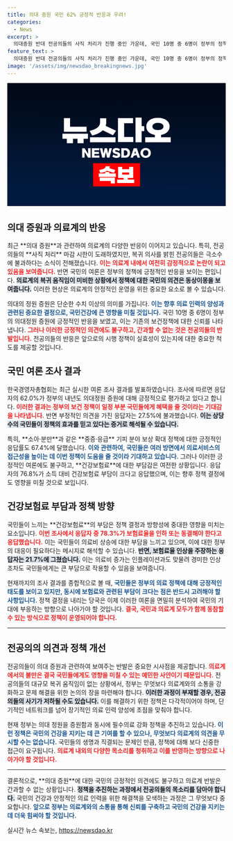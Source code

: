 ```yaml
---
title: 의대 증원 국민 62% 긍정적 반응과 우려!
categories:
  - News
excerpt: >
  의대증원 반대 전공의들의 사직 처리가 진행 중인 가운데, 국민 10명 중 6명이 정부의 정책을 지지하고 있다. 그러나 76.8%는 현재 건강보험료 부담을 느끼며, 내년도 보험료 인하를 원하고 있다. 클릭하면 더 흥미로운 사실이 기다립니다!
feature_text: >
  의대증원 반대 전공의들의 사직 처리가 진행 중인 가운데, 국민 10명 중 6명이 정부의 정책을 지지하고 있다. 그러나 76.8%는 현재 건강보험료 부담을 느끼며, 내년도 보험료 인하를 원하고 있다. 클릭하면 더 흥미로운 사실이 기다립니다!
image: '/assets/img/newsdao_breakingnews.jpg'
---
```


<p><img src="/assets/img/newsdao_breakingnews.jpg" alt="cryptoinkorea 속보" /></p>

<h2 data-ke-size="size26">의대 증원과 의료계의 반응</h2>

<p data-ke-size="size16">최근 **의대 증원**과 관련하여 의료계의 다양한 반응이 이어지고 있습니다. 특히, 전공의들의 **사직 처리** 마감 시한이 도래하였지만, 복귀 의사를 밝힌 전공의들은 극소수에 불과하다는 소식이 전해졌습니다. <b><span style="color: #ee2323;">이는 의료계 내에서 여전히 감정적으로 논란이 되고 있음을 보여줍니다.</span></b> 반면 국민의 여론은 정부의 정책에 긍정적인 반응을 보이는 편입니다. <b><span style="background-color: #21538527;">의료계의 복귀 움직임이 미비한 상황에서 정책에 대한 국민의 의견은 동상이몽을 보여줍니다.</span></b> 이러한 현상은 의료계의 안정적인 운영을 위한 중요한 요소로 볼 수 있습니다.</p>

<p data-ke-size="size16">의대의 정원 증원은 단순한 수치 이상의 의미를 가집니다. <b><span style="color: #1a5490;">이는 향후 의료 인력의 양성과 관련된 중요한 결정으로, 국민건강에 큰 영향을 미칠 것입니다.</span></b> 국민 10명 중 6명이 정부의 의대정원 증원에 긍정적인 반응을 보였고, 이는 기존의 보건정책에 대한 신뢰를 나타냅니다. <b><span style="color: #ee2323;">그러나 이러한 긍정적인 의견에도 불구하고, 간과할 수 없는 것은 전공의들의 반발입니다.</span></b> 전공의들의 반응은 앞으로의 시행 정책이 실효성이 있는지에 대한 중요한 척도를 제공할 것입니다.</p>

<h2 data-ke-size="size26">국민 여론 조사 결과</h2>

<p data-ke-size="size16">한국경영자총협회는 최근 실시한 여론 조사 결과를 발표하였습니다. 조사에 따르면 응답자의 62.0%가 정부의 내년도 의대정원 증원에 대해 긍정적으로 평가하고 있다고 합니다. <b><span style="color: #ee2323;">이러한 결과는 정부의 보건 정책이 일정 부분 국민들에게 혜택을 줄 것이라는 기대감을 나타냅니다.</span></b> 반면 부정적인 의견을 가진 응답자는 27.5%에 불과했습니다. <b><span style="background-color: #21538527;">이는 상당수의 국민들이 정책의 효과를 믿고 있다는 증거로 해석될 수 있습니다.</span></b></p>

<p data-ke-size="size16">특히, **소아·분만**과 같은 **중증·응급** 기피 분야 보상 확대 정책에 대한 긍정적인 응답률도 67.4%에 달했습니다. <b><span style="color: #1a5490;">이와 관련하여, 국민들은 여러 방면에서 의료서비스의 접근성을 높이는 데 이번 정책이 도움을 줄 것이라 기대하고 있습니다.</span></b> 그러나 이러한 긍정적인 여론에도 불구하고, **건강보험료**에 대한 부담감은 여전한 상황입니다. 응답자의 76.8%가 소득 대비 건강보험료 부담이 크다고 응답했으며, 이는 향후 정책 결정에도 영향을 미칠 것으로 보입니다.</p>

<h2 data-ke-size="size26">건강보험료 부담과 정책 방향</h2>

<p data-ke-size="size16">국민들이 느끼는 **건강보험료**의 부담은 정책 결정과 방향성에 중대한 영향을 미치는 요소입니다. <b><span style="color: #ee2323;">이번 조사에서 응답자 중 78.3%가 보험료율을 인하 또는 동결해야 한다고 응답했습니다.</span></b> 이는 국민들이 의료비 상승에 대한 부담을 느끼고 있으며, 이에 대한 정부의 대응이 필요하다는 메시지로 해석할 수 있습니다. <b><span style="background-color: #21538527;">반면, 보험료율 인상을 주장하는 응답자는 21.7%에 그쳤습니다.</span></b> 이는 의료비 증가는 인플레이션과도 맞물려 경미한 인상조차도 국민들에게는 큰 부담으로 작용할 수 있음을 보여줍니다.</p>

<p data-ke-size="size16">현재까지의 조사 결과를 종합적으로 볼 때, <b><span style="color: #1a5490;">국민들은 정부의 의료 정책에 대해 긍정적인 태도를 보이고 있지만, 동시에 보험료와 관련된 부담이 크다는 점은 반드시 고려해야 할 사항입니다.</span></b> 정책 결정을 내리는 당국은 이제 이러한 여론을 면밀히 분석하여 국민의 기대에 부응하는 방향으로 나아가야 할 것입니다. <b><span style="color: #ee2323;">결국, 국민과 의료계 모두가 함께 동참할 수 있는 방식으로 정책이 운영되어야 합니다.</span></b></p>

<hr/>

<h2 data-ke-size="size26"> 전공의의 의견과 정책 개선</h2>

<p data-ke-size="size16">전공의들이 의대 증원과 관련하여 보여주는 반발은 중요한 시사점을 제공합니다. <b><span style="color: #ee2323;">의료계에서의 불만은 결국 국민들에게도 영향을 미칠 수 있는 예민한 사안이기 때문입니다.</span></b> 전공의들의 대규모 복귀 움직임이 없는 상황에서, 정부는 무엇보다 의료계와의 소통을 강화하고 문제 해결을 위한 논의의 장을 마련해야 합니다. <b><span style="background-color: #21538527;">이러한 과정이 부재할 경우, 전공의들의 사기가 저하될 수도 있습니다.</span></b> 이를 해결하기 위한 정책은 다각적이어야 하며, 단기적인 네트워크를 넘어 장기적인 의료 인력 양성에 초점을 맞춰야 합니다.</p>

<p data-ke-size="size16">현재 정부는 의대 정원을 증원함과 동시에 필수의료 강화 정책을 추진하고 있습니다. <b><span style="color: #1a5490;">이런 정책은 국민의 건강을 지키는 데 큰 기여를 할 수 있으나, 무엇보다 의료계의 의견을 무시할 수는 없습니다.</span></b> 국민들의 생명과 직결되는 문제인 만큼, 정책에 대해 보다 신중한 접근이 요구됩니다. <b><span style="color: #ee2323;">의료계 내외의 다양한 목소리를 청취하고 이를 반영하는 방향으로 나아가야 할 것입니다.</span></b></p>

<hr/>

<p data-ke-size="size16">결론적으로, **의대 증원**에 대한 국민의 긍정적인 의견에도 불구하고 의료계 반발은 간과할 수 없는 상황입니다. <b><span style="background-color: #21538527;">정책을 추진하는 과정에서 전공의들의 목소리를 담아야 합니다.</span></b> 국민의 건강과 안정적인 의료 인력을 위한 해결책을 모색하는 과정은 그 무엇보다 중요합니다. <b><span style="color: #1a5490;">앞으로 정부는 의료계와의 소통을 통해 신뢰를 구축하고 국민의 건강을 지키는 데 더욱 힘써야 할 것입니다.</span></b></p>
실시간 뉴스 속보는, <a href="https://newsdao.kr" rel="dofollow">https://newsdao.kr</a>


